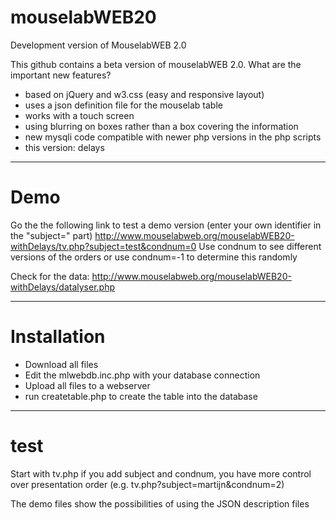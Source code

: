 # mouselabWEB20
Development version of MouselabWEB 2.0

This github contains a beta version of mouselabWEB 2.0. What are the important new features?
- based on jQuery and w3.css (easy and responsive layout)
- uses a json definition file for the mouselab table
- works with a touch screen 
- using blurring on boxes rather than a box covering the information
- new mysqli code compatible with newer php versions in the php scripts
- this version: delays
------------------
# Demo
Go the the following link to test a demo version (enter your own identifier in the "subject=" part)
http://www.mouselabweb.org/mouselabWEB20-withDelays/tv.php?subject=test&condnum=0
Use condnum to see different versions of the orders or use condnum=-1 to determine this randomly

Check for the data:
http://www.mouselabweb.org/mouselabWEB20-withDelays/datalyser.php 

------------------
# Installation
- Download all files
- Edit the mlwebdb.inc.php with your database connection  
- Upload all files to a webserver
- run createtable.php to create the table into the database

-----------------
# test
Start with tv.php 
if you add subject and condnum, you have more control over presentation order
(e.g. tv.php?subject=martijn&condnum=2)

The demo files show the possibilities of using the JSON description files

